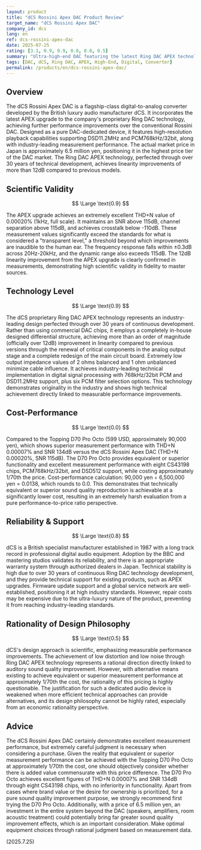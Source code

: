 ```yaml
---
layout: product
title: "dCS Rossini Apex DAC Product Review"
target_name: "dCS Rossini Apex DAC"
company_id: dcs
lang: en
ref: dcs-rossini-apex-dac
date: 2025-07-25
rating: [3.1, 0.9, 0.9, 0.0, 0.8, 0.5]
summary: "Ultra-high-end DAC featuring the latest Ring DAC APEX technology. Achieves excellent measurement performance, but cost-performance is extremely low due to the existence of products that can realize equivalent or superior performance at significantly lower cost."
tags: [DAC, dCS, Ring DAC, APEX, High-End, Digital, Converter]
permalink: /products/en/dcs-rossini-apex-dac/
---
```


## Overview

The dCS Rossini Apex DAC is a flagship-class digital-to-analog converter developed by the British luxury audio manufacturer dCS. It incorporates the latest APEX upgrade to the company's proprietary Ring DAC technology, achieving further performance improvements over the conventional Rossini DAC. Designed as a pure DAC-dedicated device, it features high-resolution playback capabilities supporting DSD11.2MHz and PCM768kHz/32bit, along with industry-leading measurement performance. The actual market price in Japan is approximately 6.5 million yen, positioning it in the highest price tier of the DAC market. The Ring DAC APEX technology, perfected through over 30 years of technical development, achieves linearity improvements of more than 12dB compared to previous models.

## Scientific Validity

$$ \Large \text{0.9} $$

The APEX upgrade achieves an extremely excellent THD+N value of 0.00020% (1kHz, full scale). It maintains an SNR above 115dB, channel separation above 115dB, and achieves crosstalk below -110dB. These measurement values significantly exceed the standards for what is considered a "transparent level," a threshold beyond which improvements are inaudible to the human ear. The frequency response falls within ±0.3dB across 20Hz-20kHz, and the dynamic range also exceeds 115dB. The 12dB linearity improvement from the APEX upgrade is clearly confirmed in measurements, demonstrating high scientific validity in fidelity to master sources.

## Technology Level

$$ \Large \text{0.9} $$

The dCS proprietary Ring DAC APEX technology represents an industry-leading design perfected through over 30 years of continuous development. Rather than using commercial DAC chips, it employs a completely in-house designed differential structure, achieving more than an order of magnitude (officially over 12dB) improvement in linearity compared to previous versions through the renewal of critical components in the analog output stage and a complete redesign of the main circuit board. Extremely low output impedance values of 2 ohms balanced and 1 ohm unbalanced minimize cable influence. It achieves industry-leading technical implementation in digital signal processing with 768kHz/32bit PCM and DSD11.2MHz support, plus six PCM filter selection options. This technology demonstrates originality in the industry and shows high technical achievement directly linked to measurable performance improvements.

## Cost-Performance

$$ \Large \text{0.0} $$

Compared to the Topping D70 Pro Octo (599 USD, approximately 90,000 yen), which shows superior measurement performance with THD+N 0.00007% and SNR 134dB versus the dCS Rossini Apex DAC (THD+N 0.00020%, SNR 115dB). The D70 Pro Octo provides equivalent or superior functionality and excellent measurement performance with eight CS43198 chips, PCM768kHz/32bit, and DSD512 support, while costing approximately 1/70th the price. Cost-performance calculation: 90,000 yen ÷ 6,500,000 yen = 0.0138, which rounds to 0.0. This demonstrates that technically equivalent or superior sound quality reproduction is achievable at a significantly lower cost, resulting in an extremely harsh evaluation from a pure performance-to-price ratio perspective.

## Reliability & Support

$$ \Large \text{0.8} $$

dCS is a British specialist manufacturer established in 1987 with a long track record in professional digital audio equipment. Adoption by the BBC and mastering studios validates its reliability, and there is an appropriate warranty system through authorized dealers in Japan. Technical stability is high due to over 30 years of continuous Ring DAC technology development, and they provide technical support for existing products, such as APEX upgrades. Firmware update support and a global service network are well-established, positioning it at high industry standards. However, repair costs may be expensive due to the ultra-luxury nature of the product, preventing it from reaching industry-leading standards.

## Rationality of Design Philosophy

$$ \Large \text{0.5} $$

dCS's design approach is scientific, emphasizing measurable performance improvements. The achievement of low distortion and low noise through Ring DAC APEX technology represents a rational direction directly linked to auditory sound quality improvement. However, with alternative means existing to achieve equivalent or superior measurement performance at approximately 1/70th the cost, the rationality of this pricing is highly questionable. The justification for such a dedicated audio device is weakened when more efficient technical approaches can provide alternatives, and its design philosophy cannot be highly rated, especially from an economic rationality perspective.

## Advice

The dCS Rossini Apex DAC certainly demonstrates excellent measurement performance, but extremely careful judgment is necessary when considering a purchase. Given the reality that equivalent or superior measurement performance can be achieved with the Topping D70 Pro Octo at approximately 1/70th the cost, one should objectively consider whether there is added value commensurate with this price difference. The D70 Pro Octo achieves excellent figures of THD+N 0.00007% and SNR 134dB through eight CS43198 chips, with no inferiority in functionality. Apart from cases where brand value or the desire for ownership is prioritized, for a pure sound quality improvement purpose, we strongly recommend first trying the D70 Pro Octo. Additionally, with a price of 6.5 million yen, an investment in the entire system beyond the DAC (speakers, amplifiers, room acoustic treatment) could potentially bring far greater sound quality improvement effects, which is an important consideration. Make optimal equipment choices through rational judgment based on measurement data.

(2025.7.25)

